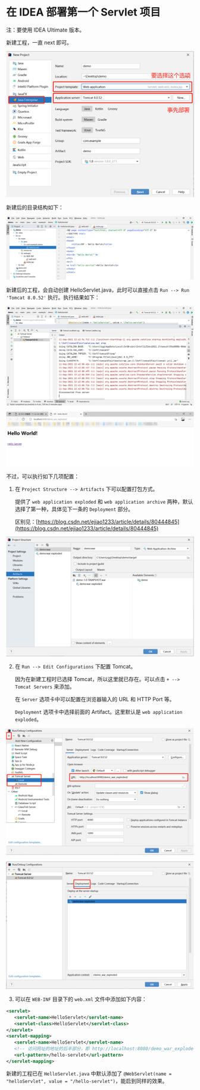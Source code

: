 # 在 IDEA 部署第一个 Servlet 项目

注：要使用 IDEA Ultimate 版本。

新建工程，一直 next 即可。

![servletfirst01.png](./image/servletfirst01.png)

新建后的目录结构如下：

![servletfirst02.png](./image/servletfirst02.png)

新建后的工程，会自动创建 HelloServlet.java，此时可以直接点击 `Run --> Run 'Tomcat 8.0.52'` 执行。执行结果如下：

![servletfirst03.png](./image/servletfirst03.png)

![servletfirst04.png](./image/servletfirst04.png)

不过，可以执行如下几项配置：

1. 在 `Project Structure --> Artifacts` 下可以配置打包方式。

	提供了 `web application exploded` 和 `web application archive` 两种，默认选择了第一种，具体见下一条的 `Deployment` 部分。

	区别见：[https://blog.csdn.net/ejiao1233/article/details/80444845](https://blog.csdn.net/ejiao1233/article/details/80444845)

![servletfirst05.png](./image/servletfirst05.png)

2. 在 `Run --> Edit Configurations` 下配置 Tomcat。

	因为在新建工程时已选择 Tomcat，所以这里就已存在。可以点击 `+ --> Tomcat Servers` 来添加。

	在 `Server` 选项卡中可以配置在浏览器输入的 URL 和 HTTP Port 等。

	`Deployment` 选项卡中选择前面的 Artifact。这里默认是 `web application exploded`。

![servletfirst06.png](./image/servletfirst06.png)

![servletfirst07.png](./image/servletfirst07.png)

3. 可以在 `WEB-INF` 目录下的 `web.xml` 文件中添加如下内容：

```xml
<servlet>
   <servlet-name>HelloServlet</servlet-name>
   <servlet-class>HelloServlet</servlet-class>
</servlet>
<servlet-mapping>
   <servlet-name>HelloServlet</servlet-name>
   <!-- 访问网址的地址的后半部分，即 http://localhost:8080/demo_war_exploded/hello-servlet-->
   <url-pattern>/hello-servlet</url-pattern>
</servlet-mapping>
```

新建的工程已在 `HelloServlet.java` 中默认添加了 `@WebServlet(name = "helloServlet", value = "/hello-servlet")`，能启到同样的效果。